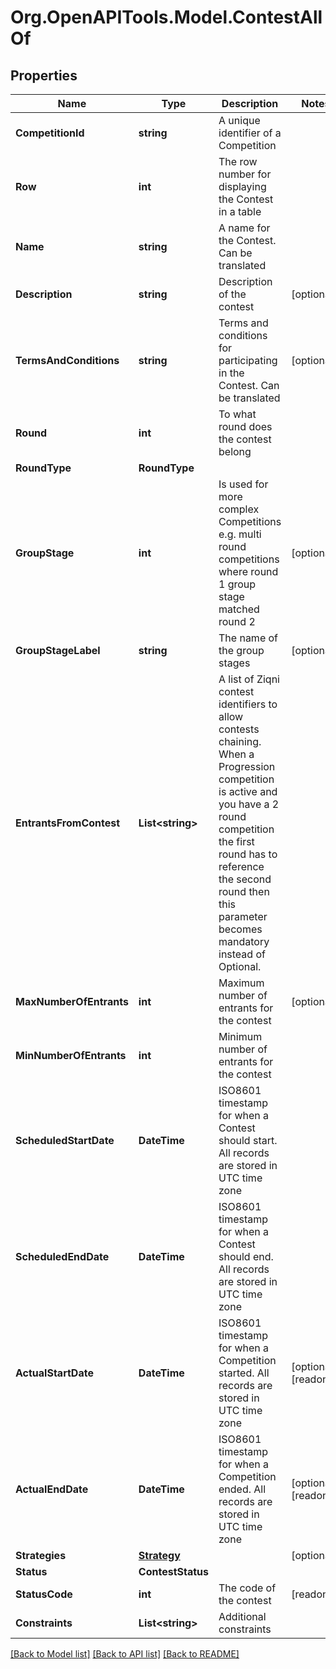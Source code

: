 
# Org.OpenAPITools.Model.ContestAllOf

## Properties

Name | Type | Description | Notes
------------ | ------------- | ------------- | -------------
**CompetitionId** | **string** | A unique identifier of a Competition | 
**Row** | **int** | The row number for displaying the Contest in a table | 
**Name** | **string** | A name for the Contest. Can be translated | 
**Description** | **string** | Description of the contest | [optional] 
**TermsAndConditions** | **string** | Terms and conditions for participating in the Contest. Can be translated | [optional] 
**Round** | **int** | To what round does the contest belong | 
**RoundType** | **RoundType** |  | 
**GroupStage** | **int** | Is used for more complex Competitions e.g. multi round competitions where round 1 group stage matched round 2 | [optional] 
**GroupStageLabel** | **string** | The name of the group stages | [optional] 
**EntrantsFromContest** | **List&lt;string&gt;** | A list of Ziqni contest identifiers to allow contests chaining. When a Progression competition is active and you have a 2 round competition the first round has to reference the second round then this parameter becomes mandatory instead of Optional. | 
**MaxNumberOfEntrants** | **int** | Maximum number of entrants for the contest | [optional] 
**MinNumberOfEntrants** | **int** | Minimum number of entrants for the contest | 
**ScheduledStartDate** | **DateTime** | ISO8601 timestamp for when a Contest should start. All records are stored in UTC time zone | 
**ScheduledEndDate** | **DateTime** | ISO8601 timestamp for when a Contest should end. All records are stored in UTC time zone | 
**ActualStartDate** | **DateTime** | ISO8601 timestamp for when a Competition started. All records are stored in UTC time zone | [optional] [readonly] 
**ActualEndDate** | **DateTime** | ISO8601 timestamp for when a Competition ended. All records are stored in UTC time zone | [optional] [readonly] 
**Strategies** | [**Strategy**](Strategy.md) |  | [optional] 
**Status** | **ContestStatus** |  | 
**StatusCode** | **int** | The code of the contest | [readonly] 
**Constraints** | **List&lt;string&gt;** | Additional constraints | 

[[Back to Model list]](../README.md#documentation-for-models)
[[Back to API list]](../README.md#documentation-for-api-endpoints)
[[Back to README]](../README.md)

